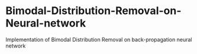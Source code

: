 # Bimodal-Distribution-Removal-on-Neural-network
Implementation of Bimodal Distribution Removal on back-propagation neural network
